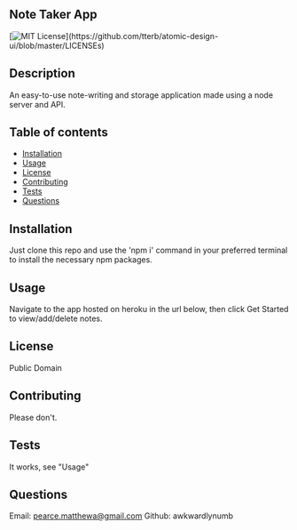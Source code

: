 ## Note Taker App

  [![MIT License](https://img.shields.io/apm/l/atomic-design-ui.svg?)](https://github.com/tterb/atomic-design-ui/blob/master/LICENSEs)

## Description
An easy-to-use note-writing and storage application made using a node server and API.

<!-- TABLE OF CONTENTS -->
## Table of contents
* [Installation](#Installation)
* [Usage](#Usage)
* [License](#License)
* [Contributing](#Contributing)
* [Tests](#Tests)
* [Questions](#Questions)
 
## Installation
Just clone this repo and use the 'npm i' command in your preferred terminal to install the necessary npm packages.

## Usage
Navigate to the app hosted on heroku in the url below, then click Get Started to view/add/delete notes.

## License
Public Domain

## Contributing
Please don't.

## Tests
It works, see "Usage"

## Questions
Email: pearce.matthewa@gmail.com
Github: awkwardlynumb

